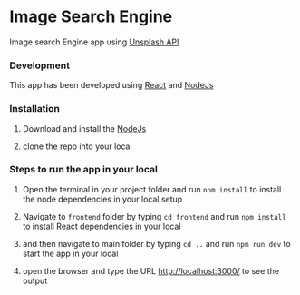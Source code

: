 # Image Search Engine

Image search Engine app using [Unsplash API](https://unsplash.com/developers)


### Development

This app has been developed using [React](https://reactjs.org/) and [NodeJs](https://nodejs.org/en/)


### Installation
1) Download and install the [NodeJs](https://nodejs.org/en/)

2) clone the repo into your local

### Steps to run the app in your local

1) Open the terminal in your project folder and run `npm install` to install the node dependencies in your local setup

2) Navigate to `frontend` folder by typing `cd frontend` and run `npm install` to install React dependencies in your local

3) and then navigate to main folder by typing `cd ..`  and run `npm run dev` to start the app in your local

4) open the browser and type the URL [http://localhost:3000/](http://localhost:3000/) to see the output